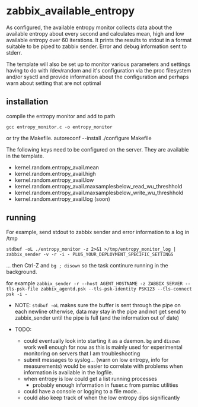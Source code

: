 # zabbix_available_entropy

As configured, the available entropy monitor collects data about the 
available entropy about every second and calculates mean, high and low
available entropy over 60 iterations. It prints the results to stdout 
in a format suitable to be piped to zabbix sender. Error and debug information
sent to stderr.

The template will also be set up to monitor various parameters and settings 
having to do with /dev/random and it's configuration via the proc filesystem
and/or sysctl and provide information about the configuration and perhaps 
warn about setting that are not optimal


## installation

compile the entropy monitor and add to path

``gcc entropy_monitor.c -o entropy_monitor``

or try the Makefile.
autoreconf --install
./configure
Makefile

The following keys need to be configured on the server. They are available in the template.

* kernel.random.entropy_avail.mean
* kernel.random.entropy_avail.high
* kernel.random.entropy_avail.low
* kernel.random.entropy_avail.maxsamplesbelow_read_wu_threshhold
* kernel.random.entropy_avail.maxsamplesbelow_write_wu_threshhold
* kernel.random.entropy_avail.log   (soon)
## running 

For example, send stdout to zabbix sender and error information to a log in /tmp

``stdbuf -oL ./entropy_monitor -z 2>&1 >/tmp/entropy_monitor_log | zabbix_sender -v -r -i - PLUS_YOUR_DEPLOYMENT_SPECIFIC_SETTINGS``

... then Ctrl-Z  and  ``bg ; disown`` so the task continure running in the background.

for example ``zabbix_sender -r --host AGENT_HOSTNAME -z ZABBIX_SERVER --tls-psk-file zabbix_agentd.psk --tls-psk-identity PSK123 --tls-connect psk -i -`` 



* NOTE: ``stdbuf -oL`` makes sure the buffer is sent through the pipe on each newline
  otherwise, data may stay in the pipe and not get send to zabbix_sender until the 
  pipe is full (and the information out of date)

* TODO:
  * could eventually look into starting it as a daemon. ``bg`` and ``disown`` work well enough
    for now as this is mainly used for experimental monitoring on servers that I am troubleshooting
  * submit messages to syslog... (warn on low entropy, info for measurements)
  would be easier to correlate with problems when information is available in the logfile.
  * when entropy is low could get a list running processes
    *  probably enough information in fuser.c from psmisc utilities  
  * could have a console or logging to a file mode... 
  * could also keep track of when the low entropy dips significantly
